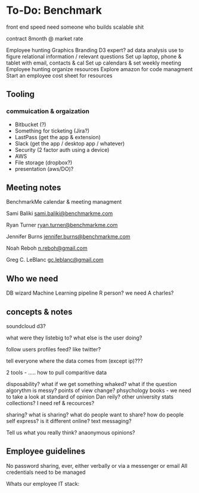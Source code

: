# To-Do: Benchmark

front end speed
need someone who builds scalable shit

contract 8month @ market rate

Employee hunting
Graphics
Branding
D3 expert?
ad data analysis use to figure relational information / relevant questions
Set up laptop, phone & tablet with email, contacts & cal
Set up calendars & set weekly meeting
Employee hunting organize resources
Explore amazon for code managment
Start an employee cost sheet for resources

## Tooling

### commuication & orgaization

- Bitbucket (?)
- Something for ticketing (Jira?)
- LastPass (get the app & extension)
- Slack (get the app / desktop app / whatever)
- Security (2 factor auth using a device)
- AWS
- File storage (dropbox?)
- presentation (aws/DO)?

## Meeting notes

BenchmarkMe calendar & meeting managment

Sami Baliki
sami.baliki@benchmarkme.com

Ryan Turner
ryan.turner@benchmarkme.com

Jennifer Burns
jennifer.burns@benchmarkme.com

Noah Reboh
n.reboh@gmail.com

Greg C. LeBlanc
gc.leblanc@gmail.com

## Who we need

DB wizard
Machine Learning pipeline
R person?
we need A charles?

## concepts & notes

soundcloud
d3?

what were they listebig to?
what else is the user doing?

follow users profiles
feed? like twitter?

tell everyone where the data comes from (except ip)???

2 tools - ..... how to pull comparitive data

disposability?
what if we get something whaked?
what if the question algorythm is messy?
points of view change?
phsychology books - we need to take a look at standard of opinion
Dan reily? other university stats collections? I need ref & recources?

sharing? what is sharing? what do people want to share? how do people self express? is it different online?
text messaging?

Tell us what you really think? anaonymous opinions?

## Employee guidelines

No password sharing, ever, either verbally or via a messenger or email
All credentials need to be managed

Whats our employee IT stack:
